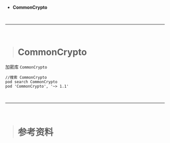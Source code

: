 
- **CommonCrypto**



<br/>

***
<br/>






># CommonCrypto


加密库 `CommonCrypto`

```
//搜索 CommonCrypto
pod search CommonCrypto
pod 'CommonCrypto', '~> 1.1'

```


<br/>

***
<br/>

># 参考资料
